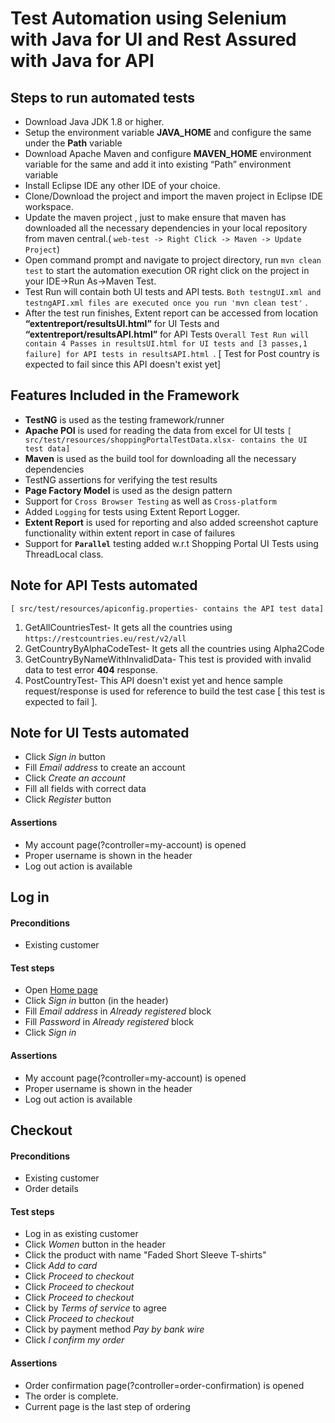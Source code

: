 # Test Automation using Selenium with Java for UI and Rest Assured with Java for API

## Steps to run automated tests

* Download Java JDK 1.8 or higher.
* Setup the environment variable **JAVA_HOME** and configure the same under the **Path** variable
* Download Apache Maven and configure **MAVEN_HOME** environment variable for the same and add it into existing “Path” environment variable 
* Install Eclipse IDE any other IDE of your choice.
* Clone/Download the project and import the  maven project in Eclipse IDE workspace.
* Update the maven project , just to make ensure that maven has downloaded all the necessary dependencies in your local repository from maven central.( `web-test -> Right Click -> Maven -> Update Project`)
* Open command prompt and navigate to project directory, run `mvn clean test` to start the automation execution OR right click on the project in your IDE->Run As->Maven Test.
* Test Run will contain both UI tests and API tests. `Both testngUI.xml and testngAPI.xml files are executed once you run 'mvn clean test'` .
* After the test run finishes, Extent report can be accessed from location **“extentreport/resultsUI.html”**  for UI Tests and **“extentreport/resultsAPI.html”** for API Tests `Overall Test Run will contain 4 Passes in resultsUI.html for UI tests and [3 passes,1 failure] for API tests in resultsAPI.html `. [ Test for Post country is expected to fail since this API doesn't exist yet]


## Features Included in the Framework

* **TestNG** is used as the testing framework/runner
* **Apache POI** is used for reading the data from excel for UI tests `[ src/test/resources/shoppingPortalTestData.xlsx- contains the UI test data]`
* **Maven** is used as the build tool for downloading all the necessary dependencies
* TestNG assertions for verifying the test results
* **Page Factory Model** is used as the design pattern
* Support for `Cross Browser Testing` as well as `Cross-platform`
* Added `Logging` for tests using Extent Report Logger.
* **Extent Report** is used for reporting and also added screenshot capture functionality within extent report in case of failures
* Support for **`Parallel`** testing added w.r.t Shopping Portal UI Tests using ThreadLocal class.

## Note for API Tests automated

`[ src/test/resources/apiconfig.properties- contains the API test data]`

1.  GetAllCountriesTest- It gets all the countries using `https://restcountries.eu/rest/v2/all`
2.  GetCountryByAlphaCodeTest- It gets all the countries using Alpha2Code
3.  GetCountryByNameWithInvalidData- This test is provided with invalid data to test error **404** response.
4.  PostCountryTest- This API doesn't exist yet and hence sample request/response is used for reference to build the test case [ this test is expected to fail ].

## Note for UI Tests automated

* Click *Sign in* button
* Fill *Email address* to create an account
* Click *Create an account* 
* Fill all fields with correct data 
* Click *Register* button
#### Assertions
* My account page(?controller=my-account) is opened
* Proper username is shown in the header
* Log out action is available

## Log in
#### Preconditions
* Existing customer
#### Test steps
* Open [Home page](http://automationpractice.com/index.php)
* Click *Sign in* button (in the header)
* Fill *Email address* in _Already registered_ block
* Fill *Password* in _Already registered_ block
* Click *Sign in* 
#### Assertions
* My account page(?controller=my-account) is opened
* Proper username is shown in the header
* Log out action is available

## Checkout
#### Preconditions
* Existing customer
* Order details
#### Test steps
* Log in as existing customer
* Click *Women* button in the header
* Click the product with name "Faded Short Sleeve T-shirts"
* Click *Add to card*
* Click *Proceed to checkout*
* Click *Proceed to checkout*
* Click *Proceed to checkout*
* Click by *Terms of service* to agree
* Click *Proceed to checkout*
* Click by payment method *Pay by bank wire*
* Click *I confirm my order*
#### Assertions
* Order confirmation page(?controller=order-confirmation) is opened
* The order is complete.
* Current page is the last step of ordering 
